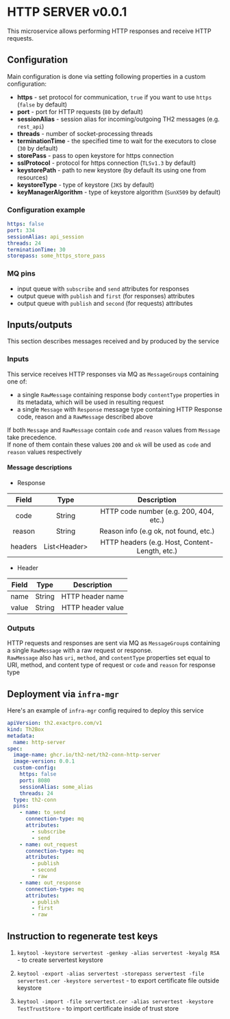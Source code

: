 # HTTP SERVER v0.0.1

This microservice allows performing HTTP responses and receive HTTP requests.

## Configuration

Main configuration is done via setting following properties in a custom configuration:
+ **https** - set protocol for communication, `true` if you want to use `https` (`false` by default)
+ **port** - port for HTTP requests (`80` by default)
+ **sessionAlias** - session alias for incoming/outgoing TH2 messages (e.g. `rest_api`)
+ **threads** - number of socket-processing threads
+ **terminationTime** - the specified time to wait for the executors to close (`30` by default)
+ **storePass** - pass to open keystore for https connection
+ **sslProtocol** - protocol for https connection (`TLSv1.3` by default)
+ **keystorePath** - path to new keystore (by default its using one from resources)
+ **keystoreType** - type of keystore (`JKS` by default)
+ **keyManagerAlgorithm** - type of keystore algorithm (`SunX509` by default)



### Configuration example
```yaml
https: false
port: 334
sessionAlias: api_session
threads: 24
terminationTime: 30
storepass: some_https_store_pass
```

### MQ pins

* input queue with `subscribe` and `send` attributes for responses
* output queue with `publish` and `first` (for responses) attributes
* output queue with `publish` and `second` (for requests) attributes

## Inputs/outputs

This section describes messages received and by produced by the service

### Inputs

This service receives HTTP responses via MQ as `MessageGroup`s containing one of:

* a single `RawMessage` containing response body `contentType` properties in its metadata, which will be used in resulting request
* a single `Message` with `Response` message type containing HTTP Response code, reason and a `RawMessage` described above

If both `Message` and `RawMessage` contain `code` and `reason` values from `Message` take precedence.  
If none of them contain these values `200` and `ok` will be used as `code` and `reason` values respectively


#### Message descriptions

* Response

|Field|Type|Description|
|:---:|:---:|:---:|
|code|String|HTTP code number (e.g. 200, 404, etc.)|
|reason|String|Reason info (e.g ok, not found, etc.)|
|headers|List\<Header>|HTTP headers (e.g. Host, Content-Length, etc.)|

* Header

|Field|Type|Description|
|:---:|:---:|:---:|
|name|String|HTTP header name|
|value|String|HTTP header value|


### Outputs

HTTP requests and responses are sent via MQ as `MessageGroup`s containing a single `RawMessage` with a raw request or response.   
`RawMessage` also has `uri`, `method`, and `contentType` properties set equal to URI, method, and content type of request 
or `code` and `reason` for response type

## Deployment via `infra-mgr`

Here's an example of `infra-mgr` config required to deploy this service

```yaml
apiVersion: th2.exactpro.com/v1
kind: Th2Box
metadata:
  name: http-server
spec:
  image-name: ghcr.io/th2-net/th2-conn-http-server
  image-version: 0.0.1
  custom-config:
    https: false
    port: 8080
    sessionAlias: some_alias
    threads: 24
  type: th2-conn
  pins:
    - name: to_send
      connection-type: mq
      attributes:
        - subscribe
        - send
    - name: out_request
      connection-type: mq
      attributes:
        - publish
        - second
        - raw
    - name: out_response
      connection-type: mq
      attributes:
        - publish
        - first
        - raw 
```


## Instruction to regenerate test keys
1) `keytool -keystore servertest -genkey -alias servertest -keyalg RSA` - to create servertest keystore
   
2) `keytool -export -alias servertest -storepass servertest -file servertest.cer -keystore servertest` - to export certificate file outside keystore

3) `keytool -import -file servertest.cer -alias servertest -keystore TestTrustStore` - to import certificate inside of trust store
